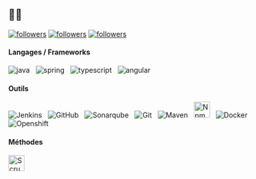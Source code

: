 <!--
**nchantreau/nchantreau** is a ✨ _special_ ✨ repository because its `README.md` (this file) appears on your GitHub profile.

Here are some ideas to get you started:

- 🔭 I’m currently working on ...
- 🌱 I’m currently learning ...
- 👯 I’m looking to collaborate on ...
- 🤔 I’m looking for help with ...
- 💬 Ask me about ...
- 📫 How to reach me: ...
- 😄 Pronouns: ...
- ⚡ Fun fact: ...
-->

## :man_technologist:
  <a href="https://github.com/nchantreau">
    <img alt="followers" title="Follow me on Github" src="https://img.shields.io/github/followers/nchantreau?color=236ad3&labelColor=1155ba&style=for-the-badge&logo=github&label=Follow"/></a>
  <a href="https://twitter.com/Citrouille86">
    <img alt="followers" title="Follow me on Twitter" src="https://img.shields.io/twitter/follow/Citrouille86?color=55960c&labelColor=488207&label=Follow&logo=twitter&logoColor=white&style=for-the-badge"/></a>
  <a href="https://www.linkedin.com/in/nchantreau/">
    <img alt="followers" title="Linkedin" src="https://img.shields.io/badge/LinkedIn-blue?color=236ad3&labelColor=1155ba&style=for-the-badge"/></a>


#### Langages / Frameworks
<img src="./assets/images/java.png" alt="java" title="Java"/>&nbsp;&nbsp; <img src="./assets/images/spring.ico" alt="spring" title="Spring"/>&nbsp;&nbsp; 
<img src="./assets/images/typescript.png" alt ="typescript" title="Typescript"/>&nbsp;&nbsp; <img src="./assets/images/angular.png" alt ="angular" title="Angular"/>&nbsp;&nbsp;

#### Outils
<img src="./assets/images/jenkins.png" alt ="Jenkins" title="Jenkins"/>&nbsp;&nbsp; <img src="./assets/images/github.png" alt ="GitHub" title="GitHub"/>&nbsp;&nbsp; 
<img src="./assets/images/sonar.png" alt ="Sonarqube" title="Sonarqube"/>&nbsp;&nbsp; 
<img src="./assets/images/git.png" alt ="Git" title="Git"/>&nbsp;&nbsp; 
<img src="./assets/images/maven.png" alt ="Maven" title="Maven"/>&nbsp;&nbsp; 
<img height="32" width="32" src="./assets/images/npm.svg" alt ="Npm" title="Npm"/>&nbsp;&nbsp; 
<img src="./assets/images/docker.png" alt ="Docker" title="Docker"/>&nbsp;&nbsp; 
<img src="./assets/images/ocp.png" alt ="Openshift" title="Openshift"/>&nbsp;&nbsp;

#### Méthodes
<img height="32" width="" src="./assets/images/scrum.png" alt ="Scrum" title="Scrum"/> 
